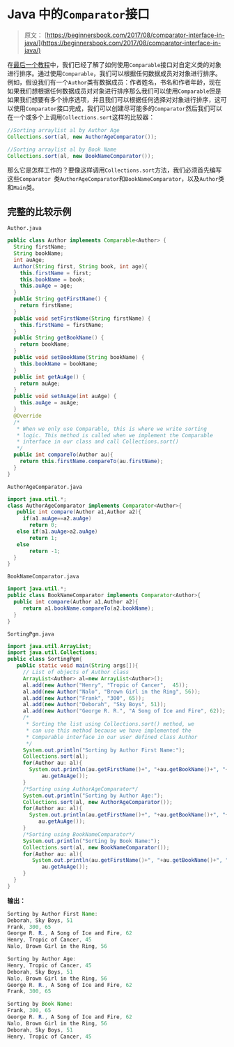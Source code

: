 # Java 中的`Comparator`接口

> 原文： [https://beginnersbook.com/2017/08/comparator-interface-in-java/](https://beginnersbook.com/2017/08/comparator-interface-in-java/)

在[最后一个教程](https://beginnersbook.com/2017/08/comparable-interface-in-java-with-example/)中，我们已经了解了如何使用`Comparable`接口对自定义类的对象进行排序。通过使用`Comparable`，我们可以根据任何数据成员对对象进行排序。例如，假设我们有一个`Author`类有数据成员：作者姓名，书名和作者年龄，现在如果我们想根据任何数据成员对对象进行排序那么我们可以使用`Comparable`但是如果我们想要有多个排序选项，并且我们可以根据任何选择对对象进行排序，这可以使用`Comparator`接口完成，我们可以创建尽可能多的`Comparator`然后我们可以在一个或多个上调用`Collections.sort`这样的比较器：

```java
//Sorting arraylist al by Author Age
Collections.sort(al, new AuthorAgeComparator());

//Sorting arraylist al by Book Name
Collections.sort(al, new BookNameComparator());
```

那么它是怎样工作的？要像这样调用`Collections.sort`方法，我们必须首先编写这些`Comparator `类`AuthorAgeComparator`和`BookNameComparator`，以及`Author`类和`Main`类。

## 完整的比较示例

`Author.java`

```java
public class Author implements Comparable<Author> {
  String firstName; 
  String bookName; 
  int auAge; 
  Author(String first, String book, int age){ 
    this.firstName = first; 
    this.bookName = book; 
    this.auAge = age; 
  } 
  public String getFirstName() { 
    return firstName; 
  }
  public void setFirstName(String firstName) { 
    this.firstName = firstName; 
  }
  public String getBookName() { 
    return bookName; 
  }
  public void setBookName(String bookName) { 
    this.bookName = bookName; 
  }
  public int getAuAge() { 
    return auAge; 
  }
  public void setAuAge(int auAge) { 
    this.auAge = auAge; 
  } 
  @Override 
  /* 
   * When we only use Comparable, this is where we write sorting
   * logic. This method is called when we implement the Comparable
   * interface in our class and call Collections.sort()
   */ 
  public int compareTo(Author au){         
    return this.firstName.compareTo(au.firstName);   
  }
}

```

`AuthorAgeComparator.java`

```java
import java.util.*;
class AuthorAgeComparator implements Comparator<Author>{
   public int compare(Author a1,Author a2){
     if(a1.auAge==a2.auAge)
       return 0;
   else if(a1.auAge>a2.auAge)
       return 1;
   else
       return -1;
  }
}
```

`BookNameComparator.java`

```java
import java.util.*; 
public class BookNameComparator implements Comparator<Author>{ 
  public int compare(Author a1,Author a2){   
     return a1.bookName.compareTo(a2.bookName); 
  }  
}

```

`SortingPgm.java`

```java
import java.util.ArrayList;  
import java.util.Collections;
public class SortingPgm{     
   public static void main(String args[]){    
     // List of objects of Author class      
     ArrayList<Author> al=new ArrayList<Author>();        
     al.add(new Author("Henry", "Tropic of Cancer",  45));
     al.add(new Author("Nalo", "Brown Girl in the Ring", 56));
     al.add(new Author("Frank", "300", 65));
     al.add(new Author("Deborah", "Sky Boys", 51));
     al.add(new Author("George R. R.", "A Song of Ice and Fire", 62));
     /*       
      * Sorting the list using Collections.sort() method, we       
      * can use this method because we have implemented the        
      * Comparable interface in our user defined class Author       
      */      
     System.out.println("Sorting by Author First Name:");      
     Collections.sort(al);        
     for(Author au: al){       
       System.out.println(au.getFirstName()+", "+au.getBookName()+", "+
           au.getAuAge());        
     } 
     /*Sorting using AuthorAgeComparator*/      
     System.out.println("Sorting by Author Age:");
     Collections.sort(al, new AuthorAgeComparator());
     for(Author au: al){       
       System.out.println(au.getFirstName()+", "+au.getBookName()+", "+
          au.getAuAge());        
     }             
     /*Sorting using BookNameComparator*/      
     System.out.println("Sorting by Book Name:");      
     Collections.sort(al, new BookNameComparator());      
     for(Author au: al){       
        System.out.println(au.getFirstName()+", "+au.getBookName()+", "+ 
           au.getAuAge());       
     }    
  }  
}  

```

**输出：**

```java
Sorting by Author First Name:
Deborah, Sky Boys, 51
Frank, 300, 65
George R. R., A Song of Ice and Fire, 62
Henry, Tropic of Cancer, 45
Nalo, Brown Girl in the Ring, 56

Sorting by Author Age:
Henry, Tropic of Cancer, 45
Deborah, Sky Boys, 51
Nalo, Brown Girl in the Ring, 56
George R. R., A Song of Ice and Fire, 62
Frank, 300, 65

Sorting by Book Name:
Frank, 300, 65
George R. R., A Song of Ice and Fire, 62
Nalo, Brown Girl in the Ring, 56
Deborah, Sky Boys, 51
Henry, Tropic of Cancer, 45

```